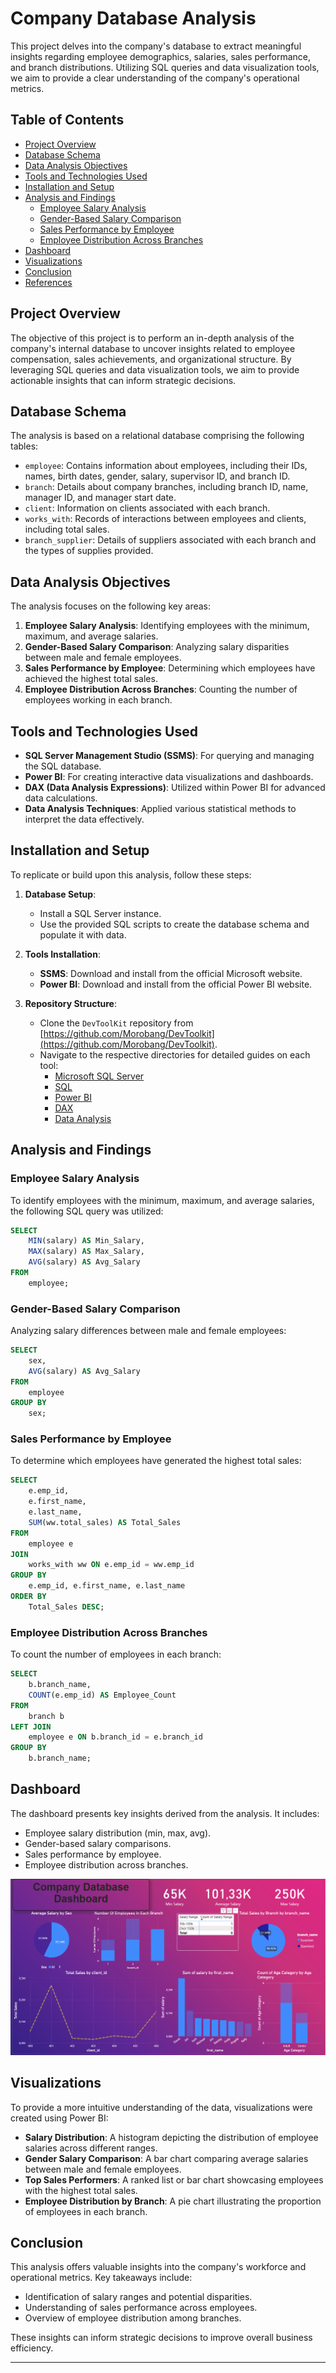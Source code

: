 # Company Database Analysis

This project delves into the company's database to extract meaningful insights regarding employee demographics, salaries, sales performance, and branch distributions. Utilizing SQL queries and data visualization tools, we aim to provide a clear understanding of the company's operational metrics.

## Table of Contents

- [Project Overview](#project-overview)
- [Database Schema](#database-schema)
- [Data Analysis Objectives](#data-analysis-objectives)
- [Tools and Technologies Used](#tools-and-technologies-used)
- [Installation and Setup](#installation-and-setup)
- [Analysis and Findings](#analysis-and-findings)
  - [Employee Salary Analysis](#employee-salary-analysis)
  - [Gender-Based Salary Comparison](#gender-based-salary-comparison)
  - [Sales Performance by Employee](#sales-performance-by-employee)
  - [Employee Distribution Across Branches](#employee-distribution-across-branches)
- [Dashboard](#dashboard)
- [Visualizations](#visualizations)
- [Conclusion](#conclusion)
- [References](#references)

## Project Overview

The objective of this project is to perform an in-depth analysis of the company's internal database to uncover insights related to employee compensation, sales achievements, and organizational structure. By leveraging SQL queries and data visualization tools, we aim to provide actionable insights that can inform strategic decisions.

## Database Schema

The analysis is based on a relational database comprising the following tables:

- `employee`: Contains information about employees, including their IDs, names, birth dates, gender, salary, supervisor ID, and branch ID.
- `branch`: Details about company branches, including branch ID, name, manager ID, and manager start date.
- `client`: Information on clients associated with each branch.
- `works_with`: Records of interactions between employees and clients, including total sales.
- `branch_supplier`: Details of suppliers associated with each branch and the types of supplies provided.

## Data Analysis Objectives

The analysis focuses on the following key areas:

1. **Employee Salary Analysis**: Identifying employees with the minimum, maximum, and average salaries.
2. **Gender-Based Salary Comparison**: Analyzing salary disparities between male and female employees.
3. **Sales Performance by Employee**: Determining which employees have achieved the highest total sales.
4. **Employee Distribution Across Branches**: Counting the number of employees working in each branch.

## Tools and Technologies Used

- **SQL Server Management Studio (SSMS)**: For querying and managing the SQL database.
- **Power BI**: For creating interactive data visualizations and dashboards.
- **DAX (Data Analysis Expressions)**: Utilized within Power BI for advanced data calculations.
- **Data Analysis Techniques**: Applied various statistical methods to interpret the data effectively.

## Installation and Setup

To replicate or build upon this analysis, follow these steps:

1. **Database Setup**:
   - Install a SQL Server instance.
   - Use the provided SQL scripts to create the database schema and populate it with data.

2. **Tools Installation**:
   - **SSMS**: Download and install from the official Microsoft website.
   - **Power BI**: Download and install from the official Power BI website.

3. **Repository Structure**:
   - Clone the `DevToolKit` repository from [https://github.com/Morobang/DevToolkit](https://github.com/Morobang/DevToolkit).
   - Navigate to the respective directories for detailed guides on each tool:
     - [Microsoft SQL Server](https://github.com/Morobang/DevToolkit/tree/main/Microsoft%20SQL%20Server)
     - [SQL](https://github.com/Morobang/DevToolkit/tree/main/SQL)
     - [Power BI](https://github.com/Morobang/DevToolkit/tree/main/Power%20Bi)
     - [DAX](https://github.com/Morobang/DevToolkit/tree/main/DAX)
     - [Data Analysis](https://github.com/Morobang/DevToolkit/tree/main/Data%20Analysis)

## Analysis and Findings

### Employee Salary Analysis

To identify employees with the minimum, maximum, and average salaries, the following SQL query was utilized:

```sql
SELECT 
    MIN(salary) AS Min_Salary,
    MAX(salary) AS Max_Salary,
    AVG(salary) AS Avg_Salary
FROM 
    employee;
```

### Gender-Based Salary Comparison

Analyzing salary differences between male and female employees:

```sql
SELECT 
    sex,
    AVG(salary) AS Avg_Salary
FROM 
    employee
GROUP BY 
    sex;
```

### Sales Performance by Employee

To determine which employees have generated the highest total sales:

```sql
SELECT 
    e.emp_id,
    e.first_name,
    e.last_name,
    SUM(ww.total_sales) AS Total_Sales
FROM 
    employee e
JOIN 
    works_with ww ON e.emp_id = ww.emp_id
GROUP BY 
    e.emp_id, e.first_name, e.last_name
ORDER BY 
    Total_Sales DESC;
```

### Employee Distribution Across Branches

To count the number of employees in each branch:

```sql
SELECT 
    b.branch_name,
    COUNT(e.emp_id) AS Employee_Count
FROM 
    branch b
LEFT JOIN 
    employee e ON b.branch_id = e.branch_id
GROUP BY 
    b.branch_name;
```

## Dashboard

The dashboard presents key insights derived from the analysis. It includes:

- Employee salary distribution (min, max, avg).
- Gender-based salary comparisons.
- Sales performance by employee.
- Employee distribution across branches.

![Company Database Dashboard](https://github.com/Morobang/CompanyDatabaseAnalysis/blob/main/Company%20Database%20Dashboard.png)

## Visualizations

To provide a more intuitive understanding of the data, visualizations were created using Power BI:

- **Salary Distribution**: A histogram depicting the distribution of employee salaries across different ranges.
- **Gender Salary Comparison**: A bar chart comparing average salaries between male and female employees.
- **Top Sales Performers**: A ranked list or bar chart showcasing employees with the highest total sales.
- **Employee Distribution by Branch**: A pie chart illustrating the proportion of employees in each branch.

## Conclusion

This analysis offers valuable insights into the company's workforce and operational metrics. Key takeaways include:

- Identification of salary ranges and potential disparities.
- Understanding of sales performance across employees.
- Overview of employee distribution among branches.

These insights can inform strategic decisions to improve overall business efficiency.

---

